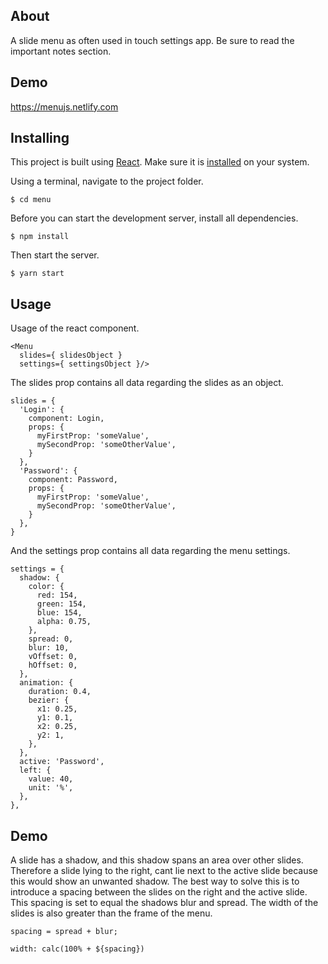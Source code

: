 ## About

A slide menu as often used in touch settings app. Be sure to read the important notes section.

## Demo

https://menujs.netlify.com

## Installing
This project is built using [React](https://reactjs.org). Make sure it is [installed](https://reactjs.org/docs/create-a-new-react-app.html#create-react-app) on your system.

Using a terminal, navigate to the project folder.
```
$ cd menu
```
Before you can start the development server, install all dependencies.
```
$ npm install
```
Then start the server.
```
$ yarn start
```

## Usage

Usage of the react component.
```
<Menu
  slides={ slidesObject }
  settings={ settingsObject }/>
```

The slides prop contains all data regarding the slides as an object.
```
slides = {
  'Login': {
    component: Login,
    props: {
      myFirstProp: 'someValue',
      mySecondProp: 'someOtherValue',
    }
  },
  'Password': {
    component: Password,
    props: {
      myFirstProp: 'someValue',
      mySecondProp: 'someOtherValue',
    }
  },
}
```

And the settings prop contains all data regarding the menu settings.
```
settings = {
  shadow: {
    color: {
      red: 154,
      green: 154,
      blue: 154,
      alpha: 0.75,
    },
    spread: 0,
    blur: 10,
    vOffset: 0,
    hOffset: 0,
  },
  animation: {
    duration: 0.4,
    bezier: {
      x1: 0.25,
      y1: 0.1,
      x2: 0.25,
      y2: 1,
    },
  },
  active: 'Password',
  left: {
    value: 40,
    unit: '%',
  },
},
```

## Demo

A slide has a shadow, and this shadow spans an area over other slides. Therefore a slide lying to the right, cant lie next to the active slide because this would show an unwanted shadow. The best way to solve this is to introduce a spacing between the slides on the right and the active slide. This spacing is set to equal the shadows blur and spread. The width of the slides is also greater than the frame of the menu.

```
spacing = spread + blur;
```

```
width: calc(100% + ${spacing})
```
